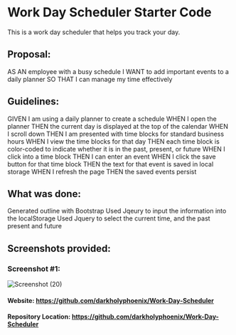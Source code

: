 # Work Day Scheduler Starter Code

This is a work day scheduler that helps you track your day.

## Proposal:

AS AN employee with a busy schedule
I WANT to add important events to a daily planner
SO THAT I can manage my time effectively

## Guidelines:
GIVEN I am using a daily planner to create a schedule
WHEN I open the planner
THEN the current day is displayed at the top of the calendar
WHEN I scroll down
THEN I am presented with time blocks for standard business hours
WHEN I view the time blocks for that day
THEN each time block is color-coded to indicate whether it is in the past, present, or future
WHEN I click into a time block
THEN I can enter an event
WHEN I click the save button for that time block
THEN the text for that event is saved in local storage
WHEN I refresh the page
THEN the saved events persist


## What was done:
Generated outline with Bootstrap
Used Jqeury to input the information into the localStorage
Used Jquery to select the current time, and the past present and future


## Screenshots provided:

### Screenshot #1:

![Screenshot (20)](https://user-images.githubusercontent.com/47751469/121788581-e9519100-cb93-11eb-911c-74f6f7c073e7.png)


#### Website: https://github.com/darkholyphoenix/Work-Day-Scheduler

#### Repository Location: https://github.com/darkholyphoenix/Work-Day-Scheduler
